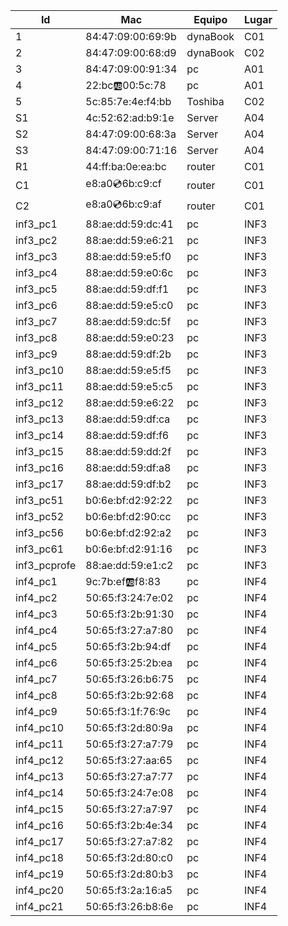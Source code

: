 | Id  |      Mac            | Equipo     |  Lugar   |
|-----|---------------------|------------|----------|
|  1  |  84:47:09:00:69:9b  |  dynaBook  |  C01     |
|  2  |  84:47:09:00:68:d9  |  dynaBook  |  C02     |
|  3  |  84:47:09:00:91:34  |  pc        |  A01     |   
|  4  |  22:bc:ab:00:5c:78  |  pc        |  A01     |
|  5  |  5c:85:7e:4e:f4:bb  |  Toshiba   |  C02     |
| S1  |  4c:52:62:ad:b9:1e  |  Server    |  A04     |
| S2  |  84:47:09:00:68:3a  |  Server    |  A04     |
| S3  |  84:47:09:00:71:16  |  Server    |  A04     |
| R1  |  44:ff:ba:0e:ea:bc  |  router    |  C01     |
| C1  |  e8:a0:cd:6b:c9:cf  |  router    |  C01     |
| C2  |  e8:a0:cd:6b:c9:af  |  router    |  C01     |
| inf3_pc1   | 88:ae:dd:59:dc:41   | pc     | INF3   |
| inf3_pc2   | 88:ae:dd:59:e6:21   | pc     | INF3   |
| inf3_pc3   | 88:ae:dd:59:e5:f0   | pc     | INF3   |
| inf3_pc4   | 88:ae:dd:59:e0:6c   | pc     | INF3   |
| inf3_pc5   | 88:ae:dd:59:df:f1   | pc     | INF3   |
| inf3_pc6   | 88:ae:dd:59:e5:c0   | pc     | INF3   |
| inf3_pc7   | 88:ae:dd:59:dc:5f   | pc     | INF3   |
| inf3_pc8   | 88:ae:dd:59:e0:23   | pc     | INF3   |
| inf3_pc9   | 88:ae:dd:59:df:2b   | pc     | INF3   |
| inf3_pc10  | 88:ae:dd:59:e5:f5   | pc     | INF3   |
| inf3_pc11  | 88:ae:dd:59:e5:c5   | pc     | INF3   |
| inf3_pc12  | 88:ae:dd:59:e6:22   | pc     | INF3   |
| inf3_pc13  | 88:ae:dd:59:df:ca   | pc     | INF3   |
| inf3_pc14  | 88:ae:dd:59:df:f6   | pc     | INF3   |
| inf3_pc15  | 88:ae:dd:59:dd:2f   | pc     | INF3   |
| inf3_pc16  | 88:ae:dd:59:df:a8   | pc     | INF3   |
| inf3_pc17  | 88:ae:dd:59:df:b2   | pc     | INF3   |
| inf3_pc51  | b0:6e:bf:d2:92:22   | pc     | INF3   |
| inf3_pc52  | b0:6e:bf:d2:90:cc   | pc     | INF3   |
| inf3_pc56  | b0:6e:bf:d2:92:a2   | pc     | INF3   |
| inf3_pc61  | b0:6e:bf:d2:91:16   | pc     | INF3   |
| inf3_pcprofe| 88:ae:dd:59:e1:c2  | pc     | INF3   |
| inf4_pc1   | 9c:7b:ef:ab:f8:83   | pc     | INF4   |
| inf4_pc2   | 50:65:f3:24:7e:02   | pc     | INF4   |
| inf4_pc3   | 50:65:f3:2b:91:30   | pc     | INF4   |
| inf4_pc4   | 50:65:f3:27:a7:80   | pc     | INF4   |
| inf4_pc5   | 50:65:f3:2b:94:df   | pc     | INF4   |
| inf4_pc6   | 50:65:f3:25:2b:ea   | pc     | INF4   |
| inf4_pc7   | 50:65:f3:26:b6:75   | pc     | INF4   |
| inf4_pc8   | 50:65:f3:2b:92:68   | pc     | INF4   |
| inf4_pc9   | 50:65:f3:1f:76:9c   | pc     | INF4   |
| inf4_pc10  | 50:65:f3:2d:80:9a   | pc     | INF4   |
| inf4_pc11  | 50:65:f3:27:a7:79   | pc     | INF4   |
| inf4_pc12  | 50:65:f3:27:aa:65   | pc     | INF4   |
| inf4_pc13  | 50:65:f3:27:a7:77   | pc     | INF4   |
| inf4_pc14  | 50:65:f3:24:7e:08   | pc     | INF4   |
| inf4_pc15  | 50:65:f3:27:a7:97   | pc     | INF4   |
| inf4_pc16  | 50:65:f3:2b:4e:34   | pc     | INF4   |
| inf4_pc17  | 50:65:f3:27:a7:82   | pc     | INF4   |
| inf4_pc18  | 50:65:f3:2d:80:c0   | pc     | INF4   |
| inf4_pc19  | 50:65:f3:2d:80:b3   | pc     | INF4   |
| inf4_pc20  | 50:65:f3:2a:16:a5   | pc     | INF4   |
| inf4_pc21  | 50:65:f3:26:b8:6e   | pc     | INF4   |
